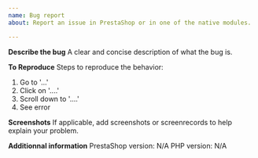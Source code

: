```yaml
---
name: Bug report
about: Report an issue in PrestaShop or in one of the native modules.

---
```


<!--
****************************
DO NOT disclose security issues here, contact security@prestashop.com instead!
****************************
-->

**Describe the bug**
A clear and concise description of what the bug is.

**To Reproduce**
Steps to reproduce the behavior:
1. Go to '...'
2. Click on '....'
3. Scroll down to '....'
4. See error

**Screenshots**
If applicable, add screenshots or screenrecords to help explain your problem.

**Additionnal information**
PrestaShop version: N/A
PHP version: N/A

